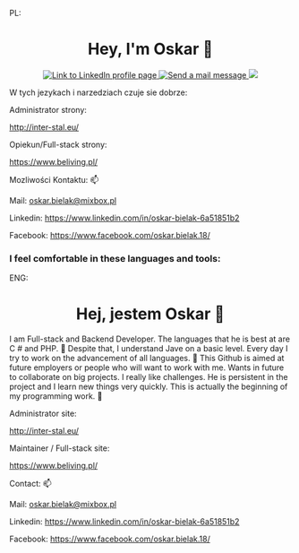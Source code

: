 PL:
<h1 align="center"> Hey, I'm Oskar 👋</h1>

<p align="center">
  <a href="https://www.facebook.com/oskar.bielak.18/" target="_blank">
    <img src="https://img.shields.io/badge/linkedin-%230077B5.svg?style=for-the-badge&logo=facebook&logoColor=white" alt="Link to LinkedIn profile page" rel=”noreferrer” />
  </a>
  <a href="mailto:szymooneq@zohomail.eu" target="_blank">
    <img src="https://img.shields.io/badge/Mail-D14836?style=for-the-badge&logo=gmail&logoColor=white" alt="Send a mail message" rel=”noreferrer” />
  </a>
  <a href="https://szymondudka.xyz/" target="_blank">
		<img src="https://img.shields.io/badge/portfolio-1AA260?style=for-the-badge&logo=About.me&logoColor=white" />
	</a>
</p>
<p>W tych jezykach i narzedziach czuje sie dobrze:</p>

Administrator strony: 

http://inter-stal.eu/

Opiekun/Full-stack strony:

https://www.beliving.pl/

Mozliwości Kontaktu: 📫

Mail: oskar.bielak@mixbox.pl

Linkedin: https://www.linkedin.com/in/oskar-bielak-6a51851b2

Facebook: https://www.facebook.com/oskar.bielak.18/
### I feel comfortable in these languages and tools:

ENG:
<h1 align="center"> Hej, jestem Oskar 👋</h1>
I am  Full-stack and Backend Developer. 
The languages that he is best at are C # and PHP. 👀
Despite that, I understand Jave on a basic level. Every day I try to work on the advancement of all languages. 🌱
This Github is aimed at future employers or people who will want to work with me. Wants in future to collaborate on big projects.
I really like challenges. He is persistent in the project and I learn new things very quickly. 
This is actually the beginning of my programming work. 💪

Administrator site:

http://inter-stal.eu/

Maintainer / Full-stack site:

https://www.beliving.pl/

Contact: 📫

Mail: oskar.bielak@mixbox.pl

Linkedin: https://www.linkedin.com/in/oskar-bielak-6a51851b2

Facebook: https://www.facebook.com/oskar.bielak.18/
